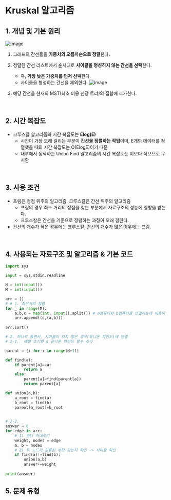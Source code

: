# Kruskal 알고리즘 

## 1. 개념 및 기본 원리 

![image](https://github.com/AAISSJ/AlgorithmStudy/assets/76966915/e9c44b34-6ad8-4d58-8a1c-046095e64679)


1. 그래프의 간선들을 **가중치의 오름차순으로 정렬**한다.
2. 정렬된 간선 리스트에서 순서대로 **사이클을 형성하지 않는 간선을 선택**한다.
    - 즉, **가장 낮은 가중치를 먼저 선택**한다.
    - 사이클을 형성하는 간선을 제외한다.
![image](https://github.com/AAISSJ/AlgorithmStudy/assets/76966915/3955ab7c-6a04-4b25-aa2f-1d6d81abc618)
  

3. 해당 간선을 현재의 MST(최소 비용 신장 트리)의 집합에 추가한다.



<br>

## 2. 시간 복잡도 
- 크루스칼 알고리즘의 시간 복잡도는 **Elog(E)**
  - 시간이 가장 오래 걸리는 부분이 **간선을 정렬하는 작업**이며, E개의 데이터를 정렬했을 때의 시간 복잡도는 O(ElogE)이기 때문
  - 내부에서 동작하는 Union Find 알고리즘의 시간 복잡도는 이보다 작으므로 무시함 

<br>

## 3. 사용 조건 
- 프림은 정점 위주의 알고리즘, 크루스칼은 간선 위주의 알고리즘
  - 프림의 경우 최소 거리의 정점을 찾는 부분에서 자료구조의 성능에 영향을 받는다.
  - 크루스칼은 간선을 기준으로 정렬하는 과정이 오래 걸린다.
- 간선의 개수가 작은 경우에는 크루스칼, 간선의 개수가 많은 경우에는 프림.



<br>

## 4. 사용되는 자료구조 및 알고리즘 & 기본 코드
```python
import sys

input = sys.stdin.readline

N = int(input())
M = int(input())

arr = []
# # 1. 최단거리 정렬 
for _ in range(M):
    a,b,c = map(int, input().split()) # a컴퓨터와 b컴퓨터를 연결하는데 비용이 c
    arr.append((c,(a,b)))
    
arr.sort()

# 2. 하나씩 돌면서, 사이클이 되지 않은 경우(유니온 파인드)에 연결 
# 2-1.  배열 초기화 & 유니온 파인드 함수 추가 

parent = [i for i in range(N+1)]

def find(a):
    if parent[a]==a:
        return a
    else:
        parent[a]=find(parent[a])
        return parent[a]

def union(a,b):
    a_root = find(a)
    b_root = find(b)
    parent[a_root]=b_root
    

# 2-2. 
answer = 0 
for edge in arr: 
    # 1) 하나 꺼내오기 
    weight, nodes = edge
    a, b = nodes
    # 2) 두 노드가 공통된 부모 갖는지 확인 -> 사이클 확인 
    if find(a)!=find(b):
        union(a,b)
        answer+=weight
    
print(answer)
```

## 5. 문제 유형 
